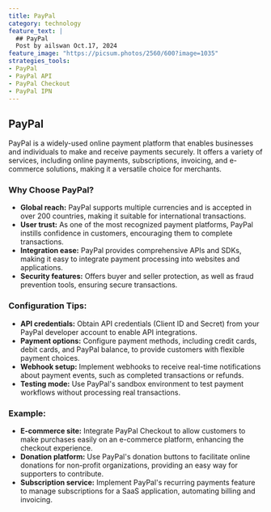 ```yaml
---
title: PayPal
category: technology
feature_text: |
  ## PayPal
  Post by ailswan Oct.17, 2024
feature_image: "https://picsum.photos/2560/600?image=1035"
strategies_tools:
- PayPal
- PayPal API
- PayPal Checkout
- PayPal IPN
---
```

## PayPal
PayPal is a widely-used online payment platform that enables businesses and individuals to make and receive payments securely. It offers a variety of services, including online payments, subscriptions, invoicing, and e-commerce solutions, making it a versatile choice for merchants.

### Why Choose PayPal?
- **Global reach:** PayPal supports multiple currencies and is accepted in over 200 countries, making it suitable for international transactions.
- **User trust:** As one of the most recognized payment platforms, PayPal instills confidence in customers, encouraging them to complete transactions.
- **Integration ease:** PayPal provides comprehensive APIs and SDKs, making it easy to integrate payment processing into websites and applications.
- **Security features:** Offers buyer and seller protection, as well as fraud prevention tools, ensuring secure transactions.

### Configuration Tips:
- **API credentials:** Obtain API credentials (Client ID and Secret) from your PayPal developer account to enable API integrations.
- **Payment options:** Configure payment methods, including credit cards, debit cards, and PayPal balance, to provide customers with flexible payment choices.
- **Webhook setup:** Implement webhooks to receive real-time notifications about payment events, such as completed transactions or refunds.
- **Testing mode:** Use PayPal's sandbox environment to test payment workflows without processing real transactions.

### Example:
- **E-commerce site:** Integrate PayPal Checkout to allow customers to make purchases easily on an e-commerce platform, enhancing the checkout experience.
- **Donation platform:** Use PayPal's donation buttons to facilitate online donations for non-profit organizations, providing an easy way for supporters to contribute.
- **Subscription service:** Implement PayPal's recurring payments feature to manage subscriptions for a SaaS application, automating billing and invoicing.

